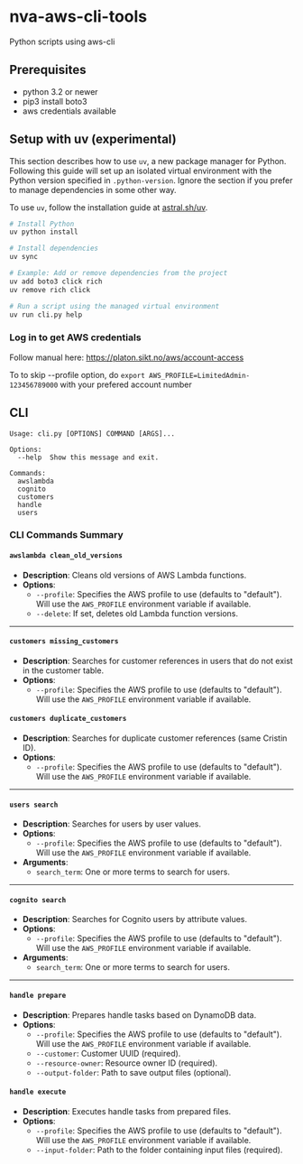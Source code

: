 # nva-aws-cli-tools

Python scripts using aws-cli

## Prerequisites

* python 3.2 or newer
* pip3 install boto3
* aws credentials available

## Setup with uv (experimental)

This section describes how to use `uv`, a new package manager for Python.
Following this guide will set up an isolated virtual environment with the Python version specified in `.python-version`.
Ignore the section if you prefer to manage dependencies in some other way.

To use `uv`, follow the installation guide at [astral.sh/uv](https://docs.astral.sh/uv/getting-started/installation/).

```bash
# Install Python
uv python install

# Install dependencies
uv sync

# Example: Add or remove dependencies from the project
uv add boto3 click rich
uv remove rich click

# Run a script using the managed virtual environment
uv run cli.py help
```

### Log in to get AWS credentials

Follow manual here:
<https://platon.sikt.no/aws/account-access>

To to skip --profile option, do `export AWS_PROFILE=LimitedAdmin-123456789000` with your prefered account number 

## CLI 

```
Usage: cli.py [OPTIONS] COMMAND [ARGS]...

Options:
  --help  Show this message and exit.

Commands:
  awslambda
  cognito
  customers
  handle
  users
```

### **CLI Commands Summary**

#### **`awslambda clean_old_versions`**
- **Description**: Cleans old versions of AWS Lambda functions.
- **Options**:
  - `--profile`: Specifies the AWS profile to use (defaults to "default"). Will use the `AWS_PROFILE` environment variable if available.
  - `--delete`: If set, deletes old Lambda function versions.

---

#### **`customers missing_customers`**
- **Description**: Searches for customer references in users that do not exist in the customer table.
- **Options**:
  - `--profile`: Specifies the AWS profile to use (defaults to "default"). Will use the `AWS_PROFILE` environment variable if available.

#### **`customers duplicate_customers`**
- **Description**: Searches for duplicate customer references (same Cristin ID).
- **Options**:
  - `--profile`: Specifies the AWS profile to use (defaults to "default"). Will use the `AWS_PROFILE` environment variable if available.

---

#### **`users search`**
- **Description**: Searches for users by user values.
- **Options**:
  - `--profile`: Specifies the AWS profile to use (defaults to "default"). Will use the `AWS_PROFILE` environment variable if available.
- **Arguments**:
  - `search_term`: One or more terms to search for users.

---

#### **`cognito search`**
- **Description**: Searches for Cognito users by attribute values.
- **Options**:
  - `--profile`: Specifies the AWS profile to use (defaults to "default"). Will use the `AWS_PROFILE` environment variable if available.
- **Arguments**:
  - `search_term`: One or more terms to search for users.

---

#### **`handle prepare`**
- **Description**: Prepares handle tasks based on DynamoDB data.
- **Options**:
  - `--profile`: Specifies the AWS profile to use (defaults to "default"). Will use the `AWS_PROFILE` environment variable if available.
  - `--customer`: Customer UUID (required).
  - `--resource-owner`: Resource owner ID (required).
  - `--output-folder`: Path to save output files (optional).

#### **`handle execute`**
- **Description**: Executes handle tasks from prepared files.
- **Options**:
  - `--profile`: Specifies the AWS profile to use (defaults to "default"). Will use the `AWS_PROFILE` environment variable if available.
  - `--input-folder`: Path to the folder containing input files (required).
